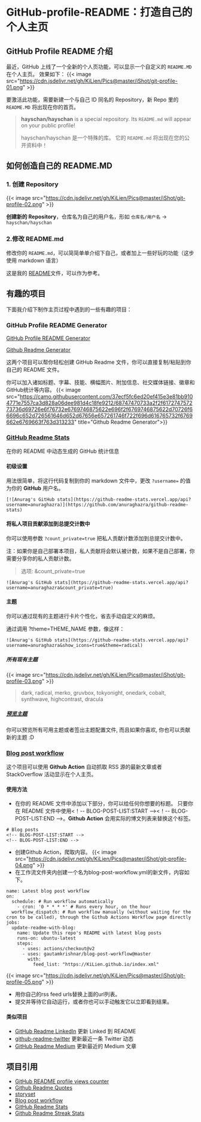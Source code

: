 # GitHub-profile-README：打造自己的个人主页


## GitHub Profile README 介绍

最近，GitHub 上线了一个全新的个人页功能，可以显示一个自定义的 `README.MD` 在个人主页。
效果如下：
{{< image src="https://cdn.jsdelivr.net/gh/KiLien/Pics@master/iShot/git-profile-01.png" >}}

要激活此功能，需要新建一个与自己 ID 同名的 Repository，新 Repo 里的 `README.MD` 将出现在你的首页。

> **hayschan/hayschan** is a special repository. Its `README.md` will appear on your public profile!
> 
> hayschan/hayschan 是一个特殊的库。 它的 `README.md` 将出现在您的公开资料中！

## 如何创造自己的 README.MD
### 1. 创建 Repository
{{< image src="https://cdn.jsdelivr.net/gh/KiLien/Pics@master/iShot/git-profile-02.png" >}}

**创建新的 Repository**，仓库名为自己的用户名，形如 `仓库名/用户名` -> `hayschan/hayschan`

### 2.修改 README.md
修改你的 `README.md`，可以简简单单介绍下自己，或者加上一些好玩的功能（这步使用 markdown 语言）

这是我的 [README](https://github.com/KiLien/KiLien/blob/main/README.md)文件，可以作为参考。

## 有趣的项目

下面我介绍下制作主页过程中遇到的一些有趣的项目：

### GitHub Profile README Generator
[GitHub Profile README Generator](https://rahuldkjain.github.io/gh-profile-readme-generator/) 

[Github Readme Generator](https://arturssmirnovs.github.io/github-profile-readme-generator/)

这两个项目可以帮你轻松创建 GitHub Readme 文件，你可以直接复制/粘贴到你自己的 README 文件。

你可以加入诸如标题、字幕、技能、横幅图片、附加信息、社交媒体链接、徽章和GitHub统计等内容。
{{< image src="https://camo.githubusercontent.com/37ecf5fc6ed20ef415e3e81bb9104771e7557ca3d828a06dee981d4c18fe9212/68747470733a2f2f617274757273736d69726e6f76732e6769746875622e696f2f6769746875622d70726f66696c652d726561646d652d67656e657261746f722f696d616765732f6769662e6769663f763d313233" title="Github Readme Generator">}}

### [GitHub Readme Stats](https://github.com/anuraghazra/github-readme-stats/blob/master/docs/readme_cn.md)
在你的 README 中动态生成的 GitHub 统计信息

#### 初级设置

用法很简单，将这行代码复制到你的 markdown 文件中，更改 `?username=` 的值为你的 **GitHub** 用户名。

`[![Anurag's GitHub stats](https://github-readme-stats.vercel.app/api?username=anuraghazra)](https://github.com/anuraghazra/github-readme-stats)`

#### 将私人项目贡献添加到总提交计数中
你可以使用参数 `?count_private=true` 把私人贡献计数添加到总提交计数中。

注：如果你是自己部署本项目，私人贡献将会默认被计数，如果不是自己部署，你需要分享你的私人贡献计数。

> 选项: &count_private=true

`![Anurag's GitHub stats](https://github-readme-stats.vercel.app/api?username=anuraghazra&count_private=true)`

#### 主题
你可以通过现有的主题进行卡片个性化，省去手动自定义的麻烦。

通过调用 ?theme=THEME_NAME 参数，像这样：

`![Anurag's GitHub stats](https://github-readme-stats.vercel.app/api?username=anuraghazra&show_icons=true&theme=radical)`
##### 所有现有主题
{{< image src="https://cdn.jsdelivr.net/gh/KiLien/Pics@master/iShot/git-profile-03.png" >}}
> dark, radical, merko, gruvbox, tokyonight, onedark, cobalt, synthwave, highcontrast, dracula
##### [预览主题](https://github.com/anuraghazra/github-readme-stats/blob/master/themes/README.md)

你可以预览所有可用主题或者签出主题配置文件, 而且如果你喜欢, 你也可以贡献新的主题 :D

### [Blog post workflow](https://github.com/gautamkrishnar/blog-post-workflow)
这个项目可以使用 **Github Action** 自动抓取 RSS 源的最新文章或者 StackOverflow 活动显示在个人主页。

#### 使用方法
- 在你的 README 文件中添加以下部分，你可以给任何你想要的标题。
只要你在 README 文件中使用<！-- BLOG-POST-LIST:START --><！-- BLOG-POST-LIST:END -->。**Github Action** 会用实际的博文列表来替换这个标签。

```
# Blog posts
<!-- BLOG-POST-LIST:START -->
<!-- BLOG-POST-LIST:END -->
```
- 创建Github Action，爬取内容。
{{< image src="https://cdn.jsdelivr.net/gh/KiLien/Pics@master/iShot/git-profile-04.png" >}}
- 在工作流文件夹内创建一个名为blog-post-workflow.yml的新文件，内容如下。
```
name: Latest blog post workflow
on:
  schedule: # Run workflow automatically
    - cron: '0 * * * *' # Runs every hour, on the hour
  workflow_dispatch: # Run workflow manually (without waiting for the cron to be called), through the Github Actions Workflow page directly
jobs:
  update-readme-with-blog:
    name: Update this repo's README with latest blog posts
    runs-on: ubuntu-latest
    steps:
      - uses: actions/checkout@v2
      - uses: gautamkrishnar/blog-post-workflow@master
        with:
          feed_list: "https://KiLien.github.io/index.xml"
```
{{< image src="https://cdn.jsdelivr.net/gh/KiLien/Pics@master/iShot/git-profile-05.png" >}}
- 用你自己的rss feed urls替换上面的url列表。
- 提交并等待它自动运行，或者你也可以手动触发它以立即看到结果。

#### 类似项目
- [GitHub Readme LinkedIn](https://github.com/soroushchehresa/github-readme-linkedin)
更新 Linked 到 README
- [github-readme-twitter](https://github.com/gazf/github-readme-twitter)
更新最近一条 Twitter 动态
- [GitHub Readme Medium](https://github.com/omidnikrah/github-readme-medium)
更新最近的 Medium 文章

## 项目引用
- [GitHub README profile views counter](https://github.com/arturssmirnovs/github-profile-views-counter)
- [Github Readme Quotes](https://github.com/PiyushSuthar/github-readme-quotes)
- [storyset](https://storyset.com/illustration/developer-activity/bro)
- [Blog post workflow](https://github.com/gautamkrishnar/blog-post-workflow)
- [GitHub Readme Stats](https://github.com/anuraghazra/github-readme-stats)
- [Github Readme Streak Stats](https://github.com/DenverCoder1/github-readme-streak-stats)

